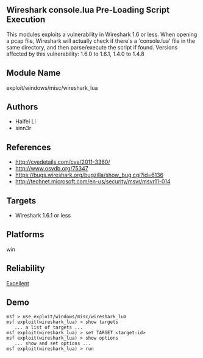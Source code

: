 ## Wireshark console.lua Pre-Loading Script Execution

This modules exploits a vulnerability in Wireshark 1.6 or 
less. When opening a pcap file, Wireshark will actually 
check if there's a 'console.lua' file in the same directory, 
and then parse/execute the script if found. Versions 
affected by this vulnerability: 1.6.0 to 1.6.1, 1.4.0 to 
1.4.8


## Module Name
exploit/windows/misc/wireshark_lua

## Authors
* Haifei Li
* sinn3r


## References
* http://cvedetails.com/cve/2011-3360/
* http://www.osvdb.org/75347
* https://bugs.wireshark.org/bugzilla/show_bug.cgi?id=6136
* http://technet.microsoft.com/en-us/security/msvr/msvr11-014



## Targets
* Wireshark 1.6.1 or less


## Platforms
win

## Reliability
[Excellent](https://github.com/rapid7/metasploit-framework/wiki/Exploit-Ranking)

## Demo

```
msf > use exploit/windows/misc/wireshark_lua
msf exploit(wireshark_lua) > show targets
   ... a list of targets ...
msf exploit(wireshark_lua) > set TARGET <target-id>
msf exploit(wireshark_lua) > show options
   ... show and set options ...
msf exploit(wireshark_lua) > run
```
    
    